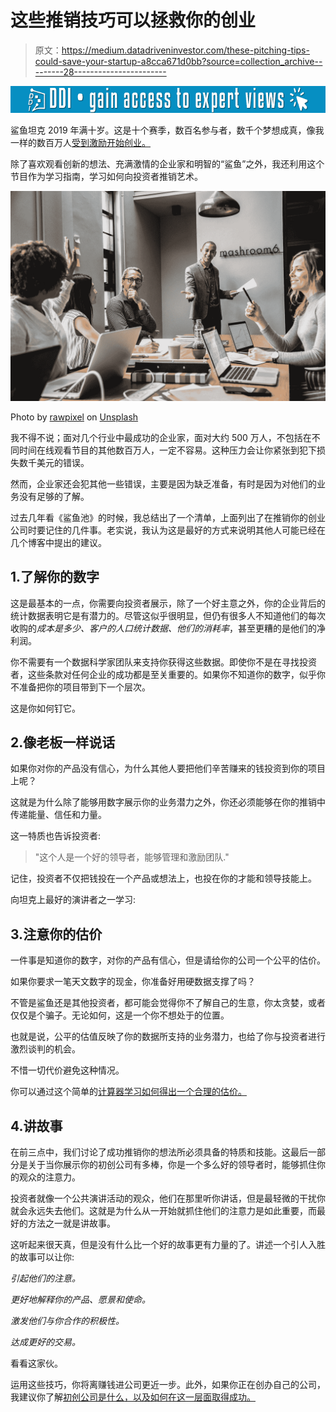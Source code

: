 # 这些推销技巧可以拯救你的创业

> 原文：<https://medium.datadriveninvestor.com/these-pitching-tips-could-save-your-startup-a8cca671d0bb?source=collection_archive---------28----------------------->

[![](img/c67bb6244e891913febbc6f9ea9f1451.png)](http://www.track.datadriveninvestor.com/1B9E)

鲨鱼坦克 2019 年满十岁。这是十个赛季，数百名参与者，数千个梦想成真，像我一样的数百万人[受到激励开始创业。](http://xkale.business)

除了喜欢观看创新的想法、充满激情的企业家和明智的“鲨鱼”之外，我还利用这个节目作为学习指南，学习如何向投资者推销艺术。

![](img/e658a913dc3bca9e5564844f49ec70a8.png)

Photo by [rawpixel](https://unsplash.com/@rawpixel?utm_source=medium&utm_medium=referral) on [Unsplash](https://unsplash.com?utm_source=medium&utm_medium=referral)

我不得不说；面对几个行业中最成功的企业家，面对大约 500 万人，不包括在不同时间在线观看节目的其他数百万人，一定不容易。这种压力会让你紧张到犯下损失数千美元的错误。

然而，企业家还会犯其他一些错误，主要是因为缺乏准备，有时是因为对他们的业务没有足够的了解。

过去几年看《鲨鱼池》的时候，我总结出了一个清单，上面列出了在推销你的创业公司时要记住的几件事。老实说，我认为这是最好的方式来说明其他人可能已经在几个博客中提出的建议。

## 1.了解你的数字

这是最基本的一点，你需要向投资者展示，除了一个好主意之外，你的企业背后的统计数据表明它是有潜力的。尽管这似乎很明显，但仍有很多人不知道他们的每次收购的*成本是多少、*客户的人口统计数据、他们的*消耗率*，甚至更糟的是他们的净利润。

你不需要有一个数据科学家团队来支持你获得这些数据。即使你不是在寻找投资者，这些条款对任何企业的成功都是至关重要的。如果你不知道你的数字，似乎你不准备把你的项目带到下一个层次。

这是你如何钉它。

## 2.像老板一样说话

如果你对你的产品没有信心，为什么其他人要把他们辛苦赚来的钱投资到你的项目上呢？

这就是为什么除了能够用数字展示你的业务潜力之外，你还必须能够在你的推销中传递能量、信任和力量。

这一特质也告诉投资者:

> "这个人是一个好的领导者，能够管理和激励团队."

记住，投资者不仅把钱投在一个产品或想法上，也投在你的才能和领导技能上。

向坦克上最好的演讲者之一学习:

## 3.注意你的估价

一件事是知道你的数字，对你的产品有信心，但是请给你的公司一个公平的估价。

如果你要求一笔天文数字的现金，你准备好用硬数据支撑了吗？

不管是鲨鱼还是其他投资者，都可能会觉得你不了解自己的生意，你太贪婪，或者仅仅是个骗子。无论如何，这是一个你不想处于的位置。

也就是说，公平的估值反映了你的数据所支持的业务潜力，也给了你与投资者进行激烈谈判的机会。

不惜一切代价避免这种情况。

你可以通过这个简单的[计算器学习如何得出一个合理的估价。](https://www.calcxml.com/calculators/business-valuation)

## 4.讲故事

在前三点中，我们讨论了成功推销你的想法所必须具备的特质和技能。这最后一部分是关于当你展示你的初创公司有多棒，你是一个多么好的领导者时，能够抓住你的观众的注意力。

投资者就像一个公共演讲活动的观众，他们在那里听你讲话，但是最轻微的干扰你就会永远失去他们。这就是为什么从一开始就抓住他们的注意力是如此重要，而最好的方法之一就是讲故事。

这听起来很天真，但是没有什么比一个好的故事更有力量的了。讲述一个引人入胜的故事可以让你:

*引起他们的注意。*

*更好地解释你的产品、愿景和使命。*

*激发他们与你合作的积极性。*

*达成更好的交易。*

看看这家伙。

运用这些技巧，你将离赚钱进公司更近一步。此外，如果你正在创办自己的公司，我建议你了解[初创公司是什么，以及如何在这一层面取得成功。](https://medium.com/datadriveninvestor/how-to-thrive-at-a-startup-and-not-die-trying-806c9f6dabfe)